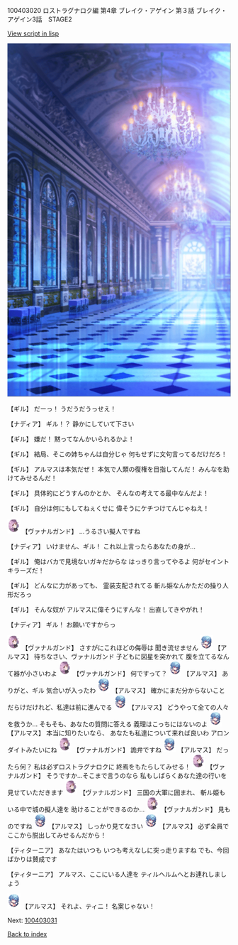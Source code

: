 100403020 ロストラグナロク編 第4章 ブレイク・アゲイン 第３話 ブレイク・アゲイン3話　STAGE2

[View script in lisp](../scripts/100403020.txt)

![mamon_room.png](../images/backgrounds/mamon_room.png)

【ギル】
だーっ！
うだうだうっせえ！

【ナディア】
ギル！？
静かにしていて下さい

【ギル】
嫌だ！
黙ってなんかいられるかよ！

【ギル】
結局、そこの姉ちゃんは自分じゃ
何もせずに文句言ってるだけだろ！

【ギル】
アルマスは本気だぜ！
本気で人類の復権を目指してんだ！
みんなを助けてみせるんだ！

【ギル】
具体的にどうすんのかとか、
そんなの考えてる最中なんだよ！

【ギル】
自分は何にもしてねぇくせに
偉そうにケチつけてんじゃねえ！

<img src="../images/units/3601111.png" alt="3601111.png" height="34"/>
【ヴァナルガンド】
…うるさい擬人ですね

【ナディア】
いけません、ギル！
これ以上言ったらあなたの身が…

【ギル】
俺はバカで見境ないガキだからな
はっきり言ってやるよ
何がセイントキラーズだ！

【ギル】
どんなに力があっても、
霊装支配されてる
斬ル姫なんかただの操り人形だろっ

【ギル】
そんな奴が
アルマスに偉そうにすんな！
出直してきやがれ！

【ナディア】
ギル！
お願いですからっ

<img src="../images/units/3601111.png" alt="3601111.png" height="34"/>
【ヴァナルガンド】
さすがにこれほどの侮辱は
聞き流せません

<img src="../images/units/3103811.png" alt="3103811.png" height="34"/>
【アルマス】
待ちなさい、ヴァナルガンド
子どもに図星を突かれて
腹を立てるなんて器が小さいわよ

<img src="../images/units/3601111.png" alt="3601111.png" height="34"/>
【ヴァナルガンド】
何ですって？

<img src="../images/units/3103811.png" alt="3103811.png" height="34"/>
【アルマス】
ありがと、ギル
気合いが入ったわ

<img src="../images/units/3103811.png" alt="3103811.png" height="34"/>
【アルマス】
確かにまだ分からないこと
だらけだけれど、私達は前に進んでる

<img src="../images/units/3103811.png" alt="3103811.png" height="34"/>
【アルマス】
どうやって全ての人々を救うか…
そもそも、あなたの質問に答える
義理はこっちにはないのよ

<img src="../images/units/3103811.png" alt="3103811.png" height="34"/>
【アルマス】
本当に知りたいなら、
あなたも私達について来れば良いわ
アロンダイトみたいにね

<img src="../images/units/3601111.png" alt="3601111.png" height="34"/>
【ヴァナルガンド】
詭弁ですね

<img src="../images/units/3103811.png" alt="3103811.png" height="34"/>
【アルマス】
だったら何？
私は必ずロストラグナロクに
終焉をもたらしてみせる！

<img src="../images/units/3601111.png" alt="3601111.png" height="34"/>
【ヴァナルガンド】
そうですか…そこまで言うのなら
私もしばらくあなた達の行いを
見せていただきます

<img src="../images/units/3601111.png" alt="3601111.png" height="34"/>
【ヴァナルガンド】
三国の大軍に囲まれ、
斬ル姫もいる中で城の擬人達を
助けることができるのか…

<img src="../images/units/3601111.png" alt="3601111.png" height="34"/>
【ヴァナルガンド】
見ものですね

<img src="../images/units/3103811.png" alt="3103811.png" height="34"/>
【アルマス】
しっかり見てなさい

<img src="../images/units/3103811.png" alt="3103811.png" height="34"/>
【アルマス】
必ず全員で
ここから脱出してみせるんだから！

【ティターニア】
あなたはいつも
いつも考えなしに突っ走りますね
でも、今回ばかりは賛成です

【ティターニア】
アルマス、ここにいる人達を
ティルヘルムへとお連れしましょう

<img src="../images/units/3103811.png" alt="3103811.png" height="34"/>
【アルマス】
それよ、ティニ！
名案じゃない！


Next: [100403031](100403031.md)

[Back to index](index.md)
